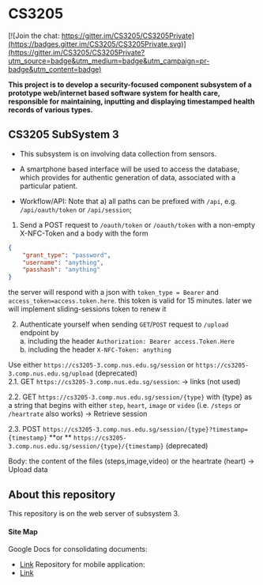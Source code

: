 # CS3205

[![Join the chat: https://gitter.im/CS3205/CS3205Private](https://badges.gitter.im/CS3205/CS3205Private.svg)](https://gitter.im/CS3205/CS3205Private?utm_source=badge&utm_medium=badge&utm_campaign=pr-badge&utm_content=badge)

**This project is to develop a security-focused component subsystem of a prototype web/internet based software system for health care, responsible for maintaining, inputting and displaying timestamped health records of various types.**

## CS3205 SubSystem 3
* This subsystem is on involving data collection from sensors.
* A smartphone based interface will be used to access the database, which provides for authentic generation of data, associated with a particular patient.

* Workflow/API:
Note that a) all paths can be prefixed with `/api`, e.g. `/api/oauth/token` or `/api/session`;
1. Send a POST request to `/oauth/token` or `/oauth/token` with a non-empty X-NFC-Token and a body with the form
```json
{
    "grant_type": "password",
    "username": "anything",
    "passhash": "anything"
}
```
the server will respond with a json with `token_type = Bearer` and `access_token=access.token.here`. this token is valid for 15 minutes. later we will implement sliding-sessions token to renew it

2. Authenticate yourself when sending `GET`/`POST` request to `/upload` endpoint by  
a. including the header `Authorization: Bearer access.Token.Here`  
b. including the header `X-NFC-Token: anything`

Use either `https://cs3205-3.comp.nus.edu.sg/session` or `https://cs3205-3.comp.nus.edu.sg/upload` (deprecated)  
2.1. GET `https://cs3205-3.comp.nus.edu.sg/session`: -> links (not used)

2.2. GET `https://cs3205-3.comp.nus.edu.sg/session/{type}` with {type} as a string that begins with either `step`, `heart`,  `image` or `video` (i.e. `/steps` or `/heartrate` also works)
-> Retrieve session

2.3. POST `https://cs3205-3.comp.nus.edu.sg/session/{type}?timestamp={timestamp}` **or ** `https://cs3205-3.comp.nus.edu.sg/session/{type}/{timestamp}` (deprecated)

Body: the content of the files (steps,image,video) or the heartrate (heart)
-> Upload data


## About this repository
This repository is on the web server of subsystem 3.

#### Site Map
Google Docs for consolidating documents:
* [Link](https://drive.google.com/drive/folders/0BwBeSTZ7ylMeUHNheHJrUE9PejA)
Repository for mobile application:
* [Link](https://github.com/yeejfe/CS3205)
